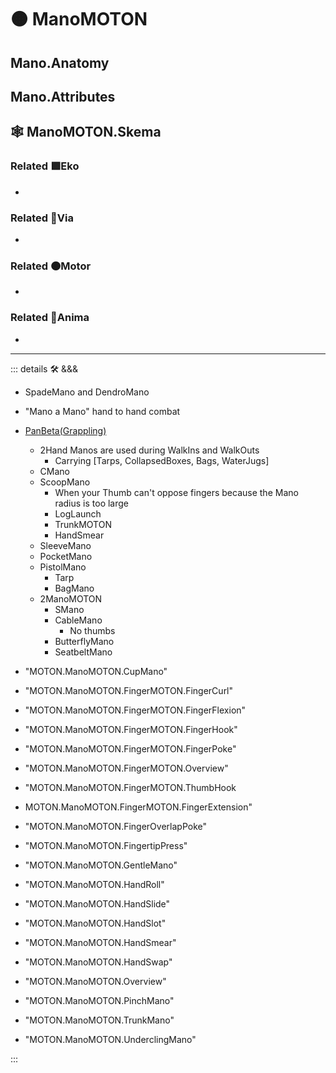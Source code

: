 # 🟠 <motor>ManoMOTON</motor>

## Mano.Anatomy

## Mano.Attributes

## 🕸 ManoMOTON.Skema

### Related 🟩<ekos>Eko</ekos>

-

### Related 🔻<via>Via</via>

-

### Related 🟠<motor>Motor</motor>

-

### Related 💜<anima>Anima</anima>

-

---

<!-- =================================================== -->
<!-- =================================================== -->
<!-- =================================================== -->
<!-- =================================================== -->
<!-- =================================================== -->
::: details 🛠 <dev>&&&</dev>

- SpadeMano and DendroMano
- "Mano a Mano" hand to hand combat
- [PanBeta(Grappling)](<https://www.invertedgear.com/blogs/inverted-gear-blog/a-visual-guide-to-hand-to-hand-Manos-in-bjj>)
    - 2Hand Manos are used during WalkIns and WalkOuts
        - Carrying [Tarps, CollapsedBoxes, Bags, WaterJugs]
    - CMano
    - ScoopMano
        - When your Thumb can't oppose fingers because the Mano radius is too large
        - LogLaunch
        - TrunkMOTON
        - HandSmear
    - SleeveMano
    - PocketMano
    - PistolMano
        - Tarp
        - BagMano
    - 2ManoMOTON
        - SMano
        - CableMano
            - No thumbs
        - ButterflyMano
        - SeatbeltMano

- "MOTON.ManoMOTON.CupMano"
- "MOTON.ManoMOTON.FingerMOTON.FingerCurl"
- "MOTON.ManoMOTON.FingerMOTON.FingerFlexion"
- "MOTON.ManoMOTON.FingerMOTON.FingerHook"
- "MOTON.ManoMOTON.FingerMOTON.FingerPoke"
- "MOTON.ManoMOTON.FingerMOTON.Overview"
- "MOTON.ManoMOTON.FingerMOTON.ThumbHook
- MOTON.ManoMOTON.FingerMOTON.FingerExtension"
- "MOTON.ManoMOTON.FingerOverlapPoke"
- "MOTON.ManoMOTON.FingertipPress"
- "MOTON.ManoMOTON.GentleMano"
- "MOTON.ManoMOTON.HandRoll"
- "MOTON.ManoMOTON.HandSlide"
- "MOTON.ManoMOTON.HandSlot"
- "MOTON.ManoMOTON.HandSmear"
- "MOTON.ManoMOTON.HandSwap"
- "MOTON.ManoMOTON.Overview"
- "MOTON.ManoMOTON.PinchMano"
- "MOTON.ManoMOTON.TrunkMano"
- "MOTON.ManoMOTON.UnderclingMano"

:::

